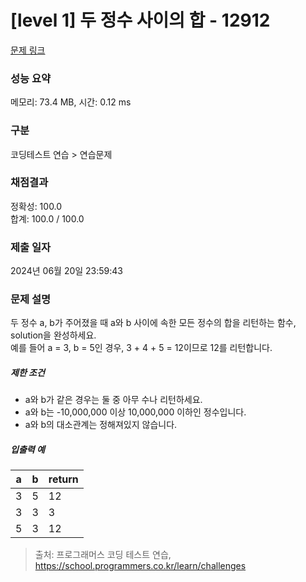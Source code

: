 # [level 1] 두 정수 사이의 합 - 12912 

[문제 링크](https://school.programmers.co.kr/learn/courses/30/lessons/12912) 

### 성능 요약

메모리: 73.4 MB, 시간: 0.12 ms

### 구분

코딩테스트 연습 > 연습문제

### 채점결과

정확성: 100.0<br/>합계: 100.0 / 100.0

### 제출 일자

2024년 06월 20일 23:59:43

### 문제 설명

<p>두 정수 a, b가 주어졌을 때 a와 b 사이에 속한 모든 정수의 합을 리턴하는 함수, solution을 완성하세요. <br>
예를 들어 a = 3, b = 5인 경우, 3 + 4 + 5 = 12이므로 12를 리턴합니다.</p>

<h5>제한 조건</h5>

<ul>
<li>a와 b가 같은 경우는 둘 중 아무 수나 리턴하세요.</li>
<li>a와 b는 -10,000,000 이상 10,000,000 이하인 정수입니다.</li>
<li>a와 b의 대소관계는 정해져있지 않습니다.</li>
</ul>

<h5>입출력 예</h5>
<table class="table">
        <thead><tr>
<th>a</th>
<th>b</th>
<th>return</th>
</tr>
</thead>
        <tbody><tr>
<td>3</td>
<td>5</td>
<td>12</td>
</tr>
<tr>
<td>3</td>
<td>3</td>
<td>3</td>
</tr>
<tr>
<td>5</td>
<td>3</td>
<td>12</td>
</tr>
</tbody>
      </table>

> 출처: 프로그래머스 코딩 테스트 연습, https://school.programmers.co.kr/learn/challenges